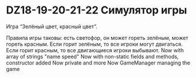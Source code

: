 # DZ18-19-20-21-22  Симулятор игры

Игра “Зелёный цвет, красный цвет”.

Правила игры таковы: есть светофор, он может гореть зелёным, может гореть красным. Если горит зелёным, то все игроки могут двигаться.
Если горит красным, то все двигающиеся игроки выбывают.
Now with array of strings "name speed"
Now with non-static fields and methods, constructor added
Now private and more
Now GameManager managing the game